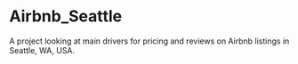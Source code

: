 # Airbnb_Seattle
A project looking at main drivers for pricing and reviews on Airbnb listings in Seattle, WA, USA.
